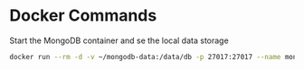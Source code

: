 # Docker Commands

Start the MongoDB container and se the local data storage
```bash
docker run --rm -d -v ~/mongodb-data:/data/db -p 27017:27017 --name mongodb mongo
```
